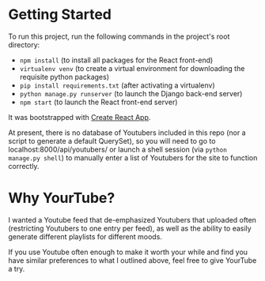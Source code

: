 # Getting Started

To run this project, run the following commands in the project's root directory:

- ```npm install``` (to install all packages for the React front-end)
- ```virtualenv venv``` (to create a virtual environment for downloading the requisite python packages)
- ```pip install requirements.txt``` (after activating a virtualenv)
- ```python manage.py runserver``` (to launch the Django back-end server)
- ```npm start``` (to launch the React front-end server)

It was bootstrapped with [Create React App](https://github.com/facebook/create-react-app).

At present, there is no database of Youtubers included in this repo (nor a script to generate a default QuerySet),
so you will need to go to localhost:8000/api/youtubers/ or launch a shell session (via ```python manage.py shell```) to manually enter
a list of Youtubers for the site to function correctly.

# Why YourTube?
I wanted a Youtube feed that de-emphasized Youtubers that uploaded often (restricting Youtubers to one entry per feed),
as well as the ability to easily generate different playlists for different moods. 

If you use Youtube often enough to make it worth your while 
and find you have similar preferences to what I outlined above, feel free to give YourTube a try.